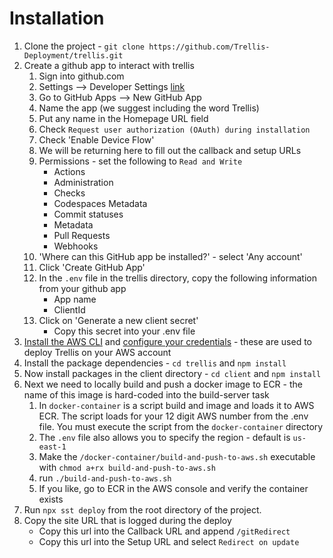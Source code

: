 # Installation

1. Clone the project - `git clone https://github.com/Trellis-Deployment/trellis.git`
1. Create a github app to interact with trellis
   1. Sign into github.com
   1. Settings --> Developer Settings [link](https://github.com/settings/apps)
   1. Go to GitHub Apps --> New GitHub App
   1. Name the app (we suggest including the word Trellis)
   1. Put any name in the Homepage URL field
   1. Check `Request user authorization (OAuth) during installation`
   1. Check 'Enable Device Flow'
   1. We will be returning here to fill out the callback and setup URLs
   1. Permissions - set the following to `Read and Write`
      - Actions
      - Administration
      - Checks
      - Codespaces Metadata
      - Commit statuses
      - Metadata
      - Pull Requests
      - Webhooks
   1. 'Where can this GitHub app be installed?' - select 'Any account'
   1. Click 'Create GitHub App'
   1. In the `.env` file in the trellis directory, copy the following information from your github app
      - App name
      - ClientId
   1. Click on 'Generate a new client secret'
      - Copy this secret into your .env file
1. [Install the AWS CLI](https://docs.aws.amazon.com/cli/latest/userguide/cli-chap-getting-set-up.html) and [configure your credentials](https://docs.aws.amazon.com/cli/latest/userguide/cli-chap-getting-started.html) - these are used to deploy Trellis on your AWS account
1. Install the package dependencies - `cd trellis` and `npm install`
1. Now install packages in the client directory - `cd client` and `npm install`
1. Next we need to locally build and push a docker image to ECR - the name of this image is hard-coded into the build-server task
   1. In `docker-container` is a script build and image and loads it to AWS ECR. The script loads for your 12 digit AWS number from the .env file. You must execute the script from the `docker-container` directory
   1. The `.env` file also allows you to specify the region - default is `us-east-1`
   1. Make the `/docker-container/build-and-push-to-aws.sh` executable with `chmod a+rx build-and-push-to-aws.sh`
   1. run `./build-and-push-to-aws.sh`
   1. If you like, go to ECR in the AWS console and verify the container exists
1. Run `npx sst deploy` from the root directory of the project.
1. Copy the site URL that is logged during the deploy
   - Copy this url into the Callback URL and append `/gitRedirect`
   - Copy this url into the Setup URL and select `Redirect on update`
